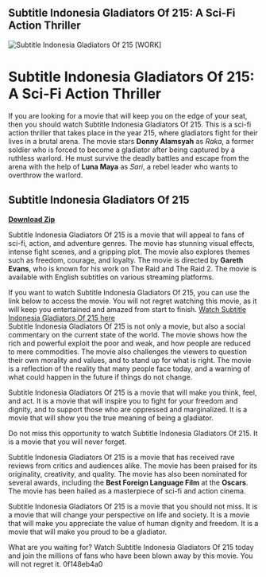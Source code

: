 ## Subtitle Indonesia Gladiators Of 215: A Sci-Fi Action Thriller

 
![Subtitle Indonesia Gladiators Of 215 \[WORK\]](https://encrypted-tbn1.gstatic.com/images?q=tbn:ANd9GcRdD5Ldaj2zIaLncHYCmRBMhMAjtXi1tEGplqhe9rSEf6l42jEpb3FfDf1U)

 
# Subtitle Indonesia Gladiators Of 215: A Sci-Fi Action Thriller
 
If you are looking for a movie that will keep you on the edge of your seat, then you should watch Subtitle Indonesia Gladiators Of 215. This is a sci-fi action thriller that takes place in the year 215, where gladiators fight for their lives in a brutal arena. The movie stars **Donny Alamsyah** as *Raka*, a former soldier who is forced to become a gladiator after being captured by a ruthless warlord. He must survive the deadly battles and escape from the arena with the help of **Luna Maya** as *Sari*, a rebel leader who wants to overthrow the warlord.
 
## Subtitle Indonesia Gladiators Of 215


[**Download Zip**](https://www.google.com/url?q=https%3A%2F%2Fshoxet.com%2F2tKG73&sa=D&sntz=1&usg=AOvVaw0BWWexX9h7oPK2K8ry4kqX)

 
Subtitle Indonesia Gladiators Of 215 is a movie that will appeal to fans of sci-fi, action, and adventure genres. The movie has stunning visual effects, intense fight scenes, and a gripping plot. The movie also explores themes such as freedom, courage, and loyalty. The movie is directed by **Gareth Evans**, who is known for his work on The Raid and The Raid 2. The movie is available with English subtitles on various streaming platforms.
 
If you want to watch Subtitle Indonesia Gladiators Of 215, you can use the link below to access the movie. You will not regret watching this movie, as it will keep you entertained and amazed from start to finish.
 [Watch Subtitle Indonesia Gladiators Of 215 here](https://www.subtitleindonesiagladiatorsof215.com)  
Subtitle Indonesia Gladiators Of 215 is not only a movie, but also a social commentary on the current state of the world. The movie shows how the rich and powerful exploit the poor and weak, and how people are reduced to mere commodities. The movie also challenges the viewers to question their own morality and values, and to stand up for what is right. The movie is a reflection of the reality that many people face today, and a warning of what could happen in the future if things do not change.
 
Subtitle Indonesia Gladiators Of 215 is a movie that will make you think, feel, and act. It is a movie that will inspire you to fight for your freedom and dignity, and to support those who are oppressed and marginalized. It is a movie that will show you the true meaning of being a gladiator.
 
Do not miss this opportunity to watch Subtitle Indonesia Gladiators Of 215. It is a movie that you will never forget.
  
Subtitle Indonesia Gladiators Of 215 is a movie that has received rave reviews from critics and audiences alike. The movie has been praised for its originality, creativity, and quality. The movie has also been nominated for several awards, including the **Best Foreign Language Film** at the **Oscars**. The movie has been hailed as a masterpiece of sci-fi and action cinema.
 
Subtitle Indonesia Gladiators Of 215 is a movie that you should not miss. It is a movie that will change your perspective on life and society. It is a movie that will make you appreciate the value of human dignity and freedom. It is a movie that will make you proud to be a gladiator.
 
What are you waiting for? Watch Subtitle Indonesia Gladiators Of 215 today and join the millions of fans who have been blown away by this movie. You will not regret it.
 0f148eb4a0
